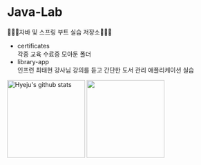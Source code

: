 # Java-Lab
🧚🏻‍♀️자바 및 스프링 부트 실습 저장소🧚🏻‍♀️
- certificates  
  각종 교육 수료증 모아둔 폴더
- library-app  
  인프런 최태현 강사님 강의를 듣고 간단한 도서 관리 애플리케이션 실습



<a href="https://github.com/hy2jv"><img align="center" style="height:180px" src="https://github-readme-stats.vercel.app/api?username=hy2jv&show_icons=true&include_all_commits=true&theme=nord&hide_border=true" alt="Hyeju's github stats" /></a>
<a href="https://github.com/hy2jv"><img align="center" style="height:180px" src="https://github-readme-stats.vercel.app/api/top-langs/?username=hy2jv&layout=compact&theme=nord&hide_border=true" /></a> 
